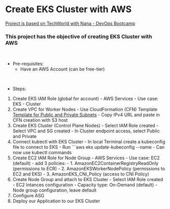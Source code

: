 # Create EKS Cluster with AWS

[Project is based on TechWorld with Nana - DevOps Bootcamp](https://www.techworld-with-nana.com/devops-bootcamp)

### This project has the objective of creating EKS Cluster with AWS
<br />

- Pre-requisites:
  - Have an AWS Account (can be free-tier)
<br />
 
- Steps:
1. Create EKS IAM Role (global for account)
        - AWS Services
        - Use case: EKS - Cluster
2. Create VPC for Worker Nodes
        - Use CloudFormation (CFN) Template [Template for Public and Private Subnets](https://docs.aws.amazon.com/eks/latest/userguide/creating-a-vpc.html)
        - Copy IPv4 URL and paste in CFN creation with S3 host
3. Create EKS Cluster (Control Plane Nodes)
        - Select IAM Role created
        - Select VPC and SG created
        - In Cluster endpoint access, select Public and Private
4. Connect kubectl with EKS Cluster
        - In local Terminal create a kubeconfig file to connect to EKS
        - Run ```aws eks update-kubeconfig --name <eks custer name>
        - Can now use kubectl commands
5. Create EC2 IAM Role for Node Group
        - AWS Services
        - Use case: EC2 (default)
            - add 3 policies:
                - 1. AmazonEC2ContainerRegistryReadOnly (permissions to ECR)
                - 2. AmazonEKSWorkerNodePolicy (permissions to EC2 and EKS)
                - 3. AmazonEKS_CNI_Policy (access to CNI Policy)
6. Create Node Group and attach to EKS Cluster
        - Select IAM Role created
        - EC2 Intances configuration
            - Capacity type: On-Demand (default)
        - Node group configuration, leave default
7. Configure ASG
8. Deploy our Application to our EKS Cluster


